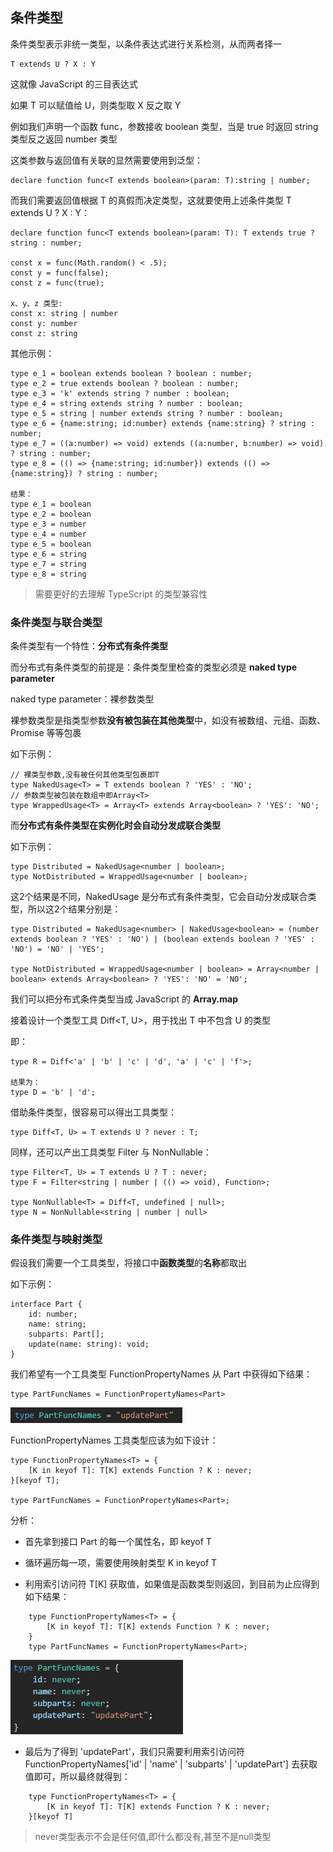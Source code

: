 ## 条件类型

条件类型表示非统一类型，以条件表达式进行关系检测，从而两者择一

    T extends U ? X : Y

这就像 JavaScript 的三目表达式

如果 T 可以赋值给 U，则类型取 X 反之取 Y

例如我们声明一个函数 func，参数接收 boolean 类型，当是 true 时返回 string 类型反之返回 number 类型

这类参数与返回值有关联的显然需要使用到泛型：

    declare function func<T extends boolean>(param: T):string | number;

而我们需要返回值根据 T 的真假而决定类型，这就要使用上述条件类型 T extends U ? X : Y：

    declare function func<T extends boolean>(param: T): T extends true ? string : number;

    const x = func(Math.random() < .5);
    const y = func(false);
    const z = func(true);

    x、y、z 类型:
    const x: string | number
    const y: number
    const z: string

其他示例：

    type e_1 = boolean extends boolean ? boolean : number;
    type e_2 = true extends boolean ? boolean : number;
    type e_3 = 'k' extends string ? number : boolean;
    type e_4 = string extends string ? number : boolean;
    type e_5 = string | number extends string ? number : boolean;
    type e_6 = {name:string; id:number} extends {name:string} ? string : number;
    type e_7 = ((a:number) => void) extends ((a:number, b:number) => void) ? string : number;
    type e_8 = (() => {name:string; id:number}) extends (() => {name:string}) ? string : number;

    结果：
    type e_1 = boolean
    type e_2 = boolean
    type e_3 = number
    type e_4 = number
    type e_5 = boolean
    type e_6 = string
    type e_7 = string
    type e_8 = string

> 需要更好的去理解 TypeScript 的类型兼容性

### 条件类型与联合类型

条件类型有一个特性：**分布式有条件类型**

而分布式有条件类型的前提是：条件类型里检查的类型必须是 **naked type parameter**
    
naked type parameter：裸参数类型

裸参数类型是指类型参数**没有被包装在其他类型**中，如没有被数组、元组、函数、Promise 等等包裹

如下示例：

    // 裸类型参数,没有被任何其他类型包裹即T
    type NakedUsage<T> = T extends boolean ? 'YES' : 'NO';
    // 参数类型被包装在数组中即Array<T>
    type WrappedUsage<T> = Array<T> extends Array<boolean> ? 'YES': 'NO';

而**分布式有条件类型在实例化时会自动分发成联合类型**

如下示例：

    type Distributed = NakedUsage<number | boolean>;
    type NotDistributed = WrappedUsage<number | boolean>;

这2个结果是不同，NakedUsage 是分布式有条件类型，它会自动分发成联合类型，所以这2个结果分别是：

    type Distributed = NakedUsage<number> | NakedUsage<boolean> = (number extends boolean ? 'YES' : 'NO') | (boolean extends boolean ? 'YES' : 'NO') = 'NO' | 'YES';

    type NotDistributed = WrappedUsage<number | boolean> = Array<number | boolean> extends Array<boolean> ? 'YES': 'NO' = 'NO';

我们可以把分布式条件类型当成 JavaScript 的 **Array.map**

接着设计一个类型工具 Diff<T, U>，用于找出 T 中不包含 U 的类型

即：

    type R = Diff<'a' | 'b' | 'c' | 'd', 'a' | 'c' | 'f'>;

    结果为：
    type D = 'b' | 'd';

借助条件类型，很容易可以得出工具类型：

    type Diff<T, U> = T extends U ? never : T;

同样，还可以产出工具类型 Filter 与 NonNullable：

    type Filter<T, U> = T extends U ? T : never;
    type F = Filter<string | number | (() => void), Function>;

    type NonNullable<T> = Diff<T, undefined | null>;
    type N = NonNullable<string | number | null> 

### 条件类型与映射类型

假设我们需要一个工具类型，将接口中**函数类型**的**名称**都取出

如下示例：

    interface Part {
        id: number;
        name: string;
        subparts: Part[];
        update(name: string): void;
    }

我们希望有一个工具类型 FunctionPropertyNames 从 Part 中获得如下结果：

    type PartFuncNames = FunctionPropertyNames<Part>

![Alt text](imgs/15-01.png)

FunctionPropertyNames 工具类型应该为如下设计：

    type FunctionPropertyNames<T> = {
        [K in keyof T]: T[K] extends Function ? K : never;
    }[keyof T];

    type PartFuncNames = FunctionPropertyNames<Part>;

分析：

- 首先拿到接口 Part 的每一个属性名，即 keyof T

- 循环遍历每一项，需要使用映射类型 K in keyof T

- 利用索引访问符 T[K] 获取值，如果值是函数类型则返回，到目前为止应得到如下结果：

``````
    type FunctionPropertyNames<T> = {
        [K in keyof T]: T[K] extends Function ? K : never;
    }
    type PartFuncNames = FunctionPropertyNames<Part>;
``````
![Alt text](imgs/15-02.png)

- 最后为了得到 'updatePart'，我们只需要利用索引访问符 FunctionPropertyNames['id' | 'name' | 'subparts' | 'updatePart'] 去获取值即可，所以最终就得到：

``````
    type FunctionPropertyNames<T> = {
        [K in keyof T]: T[K] extends Function ? K : never;
    }[keyof T]
``````

> never类型表示不会是任何值,即什么都没有,甚至不是null类型



